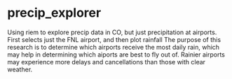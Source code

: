 # precip_explorer
Using riem to explore precip data in CO, but just precipitation at airports. 
First selects just the FNL airport, and then plot rainfall
The purpose of this research is to determine which airports receive the most daily rain, which may help in determining which aiports are best to fly out of. Rainier airports may experience more delays and cancellations than those with clear weather. 